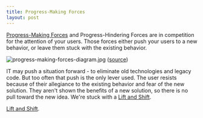 ```yaml
---
title: Progress-Making Forces 
layout: post
---
```

[Progress-Making Forces](https://elezea.com/2013/11/progress-making-forces/) and Progress-Hindering Forces are in competition for the attention of your users. Those forces either push your users to a new behavior, or leave them stuck with the existing behavior.

<img src="https://buttondown-attachments.s3.amazonaws.com/images/08b01be7-1d42-471a-a823-57c109a356c9.jpg" alt="progress-making-forces-diagram.jpg"> (<a target="_blank" rel="noopener noreferrer nofollow" href="https://elezea.com/2013/11/progress-making-forces/">source</a>)

IT may push a situation forward - to eliminate old technologies and legacy code. But too often that push is the only lever used. The user resists because of their allegiance to the existing behavior and fear of the new solution. They aren't shown the benefits of a new solution, so there is no pull toward the new idea. We're stuck with a [Lift and Shift]().

<a target="_blank" rel="noopener noreferrer nofollow" href="https://buttondown.email/johnuhri/archive/lift-and-shift/">Lift and Shift</a>.</p>